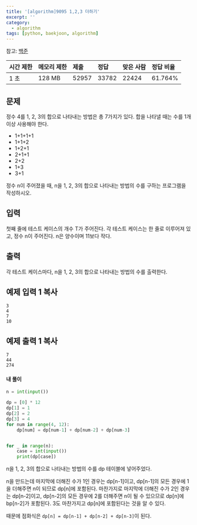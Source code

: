 ```yaml
---
title: '[algorithm]9095 1,2,3 더하기'
excerpt: ''
category:
  - algorithm
tags: [python, baekjoon, algorithm]
---
```


참고: [백준](https://www.acmicpc.net/problem/9095)

| 시간 제한 | 메모리 제한 | 제출  | 정답  | 맞은 사람 | 정답 비율 |
| :-------- | :---------- | :---- | :---- | :-------- | :-------- |
| 1 초      | 128 MB      | 52957 | 33782 | 22424     | 61.764%   |

## 문제

정수 4를 1, 2, 3의 합으로 나타내는 방법은 총 7가지가 있다. 합을 나타낼 때는 수를 1개 이상 사용해야 한다.

- 1+1+1+1
- 1+1+2
- 1+2+1
- 2+1+1
- 2+2
- 1+3
- 3+1

정수 n이 주어졌을 때, n을 1, 2, 3의 합으로 나타내는 방법의 수를 구하는 프로그램을 작성하시오.

## 입력

첫째 줄에 테스트 케이스의 개수 T가 주어진다. 각 테스트 케이스는 한 줄로 이루어져 있고, 정수 n이 주어진다. n은 양수이며 11보다 작다.

## 출력

각 테스트 케이스마다, n을 1, 2, 3의 합으로 나타내는 방법의 수를 출력한다.

## 예제 입력 1 복사

```
3
4
7
10
```

## 예제 출력 1 복사

```
7
44
274
```

#### 내 풀이

```python
n = int(input())

dp = [0] * 12
dp[1] = 1
dp[2] = 2
dp[3] = 4
for num in range(4, 12):
    dp[num] = dp[num-1] + dp[num-2] + dp[num-3]


for _ in range(n):
    case = int(input())
    print(dp[case])
```

n을 1, 2, 3의 합으로 나타내는 방법의 수를 dp 테이블에 넣어주었다.

n을 만드는데 마지막에 더해진 수가 1인 경우는 dp[n-1]이고, dp[n-1]의 모든 경우에 1을 더해주면 n이 되므로 dp[n]에 포함된다. 마찬가지로 마지막에 더해진 수가 2인 경우는 dp[n-2]이고, dp[n-2]의 모든 경우에 2를 더해주면 n이 될 수 있으므로 dp[n]에 bp[n-2]가 포함된다. 3도 마찬가지고 dp[n]에 포함된다는 것을 알 수 있다.

때문에 점화식은 `dp[n] = dp[n-1] + dp[n-2] + dp[n-3]`이 된다.
